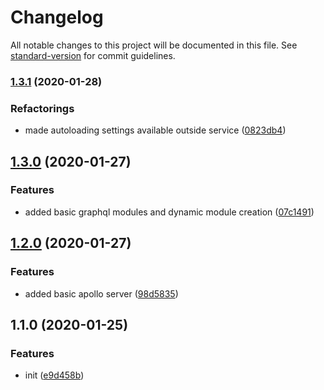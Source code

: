 # Changelog

All notable changes to this project will be documented in this file. See [standard-version](https://github.com/conventional-changelog/standard-version) for commit guidelines.

### [1.3.1](https://github.com/manablox/manablox-service-graphql/compare/v1.3.0...v1.3.1) (2020-01-28)


### Refactorings

* made autoloading settings available outside service ([0823db4](https://github.com/manablox/manablox-service-graphql/commit/0823db4b78530d42d175d51a874749a7465565b4))

## [1.3.0](https://github.com/manablox/manablox-service-graphql/compare/v1.2.0...v1.3.0) (2020-01-27)


### Features

* added basic graphql modules and dynamic module creation ([07c1491](https://github.com/manablox/manablox-service-graphql/commit/07c14917f822932c0676b5dacdabc5144e3c96b3))

## [1.2.0](https://github.com/manablox/manablox-service-graphql/compare/v1.1.0...v1.2.0) (2020-01-27)


### Features

* added basic apollo server ([98d5835](https://github.com/manablox/manablox-service-graphql/commit/98d5835e5f57e084d262da284634fe5a8afc464a))

## 1.1.0 (2020-01-25)


### Features

* init ([e9d458b](https://github.com/manablox/manablox-service-graphql/commit/e9d458b6f713c85831ba34e2ce9d3f98dc1c1a74))
